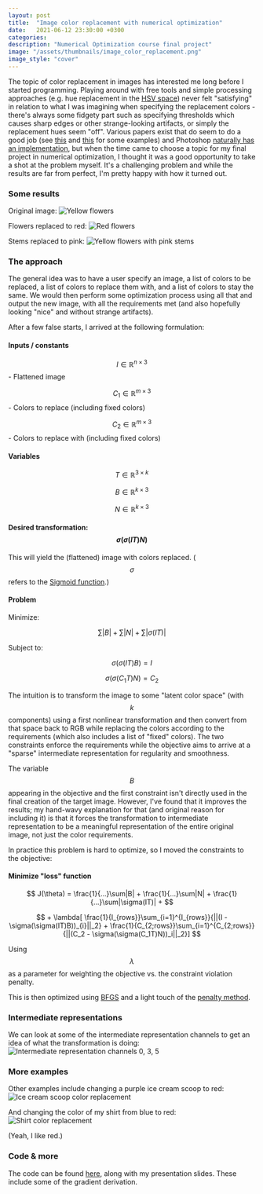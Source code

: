 ```yaml
---
layout: post
title:  "Image color replacement with numerical optimization"
date:   2021-06-12 23:30:00 +0300
categories:
description: "Numerical Optimization course final project"
image: "/assets/thumbnails/image_color_replacement.png"
image_style: "cover"
---
```

The topic of color replacement in images has interested me long before I started programming. Playing around with free tools and simple processing approaches (e.g. hue replacement in the [HSV space](https://en.wikipedia.org/wiki/HSL_and_HSV)) never felt "satisfying" in relation to what I was imagining when specifying the replacement colors - there's always some fidgety part such as specifying thresholds which causes sharp edges or other strange-looking artifacts, or simply the replacement hues seem "off". Various papers exist that do seem to do a good job (see [this](https://ieeexplore.ieee.org/abstract/document/7859399) and [this](https://link.springer.com/article/10.1007/s11042-015-2579-4) for some examples) and Photoshop [naturally has an implementation](https://helpx.adobe.com/photoshop/using/replace-colors.html), but when the time came to choose a topic for my final project in numerical optimization, I thought it was a good opportunity to take a shot at the problem myself. It's a challenging problem and while the results are far from perfect, I'm pretty happy with how it turned out.

### Some results

Original image:
![Yellow flowers](/assets/image-color-replacement/flowers.jpeg)

Flowers replaced to red:
![Red flowers](/assets/image-color-replacement/flowers_red.jpeg)

Stems replaced to pink:
![Yellow flowers with pink stems](/assets/image-color-replacement/flowers_pink_stems.jpeg)

### The approach

The general idea was to have a user specify an image, a list of colors to be replaced, a list of colors to replace them with, and a list of colors to stay the same. We would then perform some optimization process using all that and output the new image, with all the requirements met (and also hopefully looking "nice" and without strange artifacts).

After a few false starts, I arrived at the following formulation:

#### Inputs / constants
$$ I \in \mathbb{R}^{n \times 3} $$   - Flattened image

$$ C_1 \in \mathbb{R}^{m \times 3} $$   - Colors to replace (including fixed colors)

$$ C_2 \in \mathbb{R}^{m \times 3} $$   - Colors to replace with (including fixed colors)


#### Variables

$$ T \in \mathbb{R}^{3 \times k} $$

$$ B \in \mathbb{R}^{k \times 3} $$

$$ N \in \mathbb{R}^{k \times 3} $$

#### Desired transformation: $$ \sigma(\sigma(IT)N) $$
This will yield the (flattened) image with colors replaced. ($$ \sigma $$ refers to the [Sigmoid function](https://en.wikipedia.org/wiki/Sigmoid_function).)

#### Problem
Minimize:

$$ \sum|B| + \sum|N| + \sum|\sigma(IT)| $$

Subject to:

$$
\sigma(\sigma(IT)B) = I
$$

$$
\sigma(\sigma(C_1T)N) = C_2
$$

The intuition is to transform the image to some "latent color space" (with $$ k $$ components) using a first nonlinear transformation and then convert from that space back to RGB while replacing the colors according to the requirements (which also includes a list of "fixed" colors). The two constraints enforce the requirements while the objective aims to arrive at a "sparse" intermediate representation for regularity and smoothness.

The variable $$ B $$ appearing in the objective and the first constraint isn't directly used in the final creation of the target image. However, I've found that it improves the results; my hand-wavy explanation for that (and original reason for including it) is that it forces the transformation to intermediate representation to be a meaningful representation of the entire original image, not just the color requirements.

In practice this problem is hard to optimize, so I moved the constraints to the objective:

#### Minimize "loss" function

$$
J(\theta) = \frac{1}{...}\sum|B| + \frac{1}{...}\sum|N| + \frac{1}{...}\sum|\sigma(IT)| + $$

$$ + \lambda[
\frac{1}{I_{rows}}\sum_{i=1}^{I_{rows}}{||(I - \sigma(\sigma(IT)B))_{i}||_2} +
\frac{1}{C_{2;rows}}\sum_{i=1}^{C_{2;rows}}{||(C_2 - \sigma(\sigma(C_1T)N))_i||_2}]
$$

Using $$\lambda$$ as a parameter for weighting the objective vs. the constraint violation penalty.

This is then optimized using [BFGS](https://en.wikipedia.org/wiki/Broyden%E2%80%93Fletcher%E2%80%93Goldfarb%E2%80%93Shanno_algorithm) and a light touch of the [penalty method](https://en.wikipedia.org/wiki/Penalty_method).

### Intermediate representations
We can look at some of the intermediate representation channels to get an idea of what the transformation is doing:
![Intermediate representation channels 0, 3, 5](/assets/image-color-replacement/intermediate_representations.png)

### More examples
Other examples include changing a purple ice cream scoop to red:
![Ice cream scoop color replacement](/assets/image-color-replacement/ice_cream_color_replacement.png)

And changing the color of my shirt from blue to red:
![Shirt color replacement](/assets/image-color-replacement/shirt_color_replacement.png)


(Yeah, I like red.)

### Code & more
The code can be found [here](https://github.com/andersource/image-color-replacement), along with my presentation slides. These include some of the gradient derivation.
